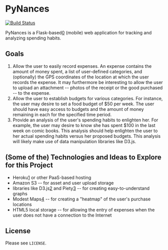 # PyNances

[![Build Status](https://travis-ci.org/kfr2/pynances.png)](https://travis-ci.org/kfr2/pynances)

PyNances is a Flask-based[0] (mobile) web application for tracking and analyzing
spending habits.

## Goals
1. Allow the user to easily record expenses. An expense contains the amount of
   money spent, a list of user-defined categories, and (optionally) the GPS
   coordinates of the location at which the user records the expense. It may
   furthermore be interesting to allow the user to upload an attachment -- photos
   of the receipt or the good purchased -- to the expense.
2. Allow the user to establish budgets for various categories. For instance, the
   user may desire to set a food budget of $50 per week. The user should have
   easy access to budgets and the amount of money remaining in each for the
   specified time period.
3. Provide an analysis of the user's spending habits to enlighten her. For
   example, the user may desire to know she has spent $100 in the last week on
   comic books. This analysis should help enlighten the user to her actual
   spending habits versus her proposed budgets. This analysis will likely make
   use of data manipulation libraries like D3.js.

## (Some of the) Technologies and Ideas to Explore for this Project
* Heroku[1] or other PaaS-based hosting
* Amazon S3 -- for asset and user upload storage
* libraries like D3.js[2] and Piety[3] -- for creating easy-to-understand graphs
* Modest Maps[4] -- for creating a "heatmap" of the user's purchase locations
* HTML5 local storage -- for allowing the entry of expenses when the user does
  not have a connection to the Internet

## License
Please see `LICENSE`.


[0]: http://flask.pocoo.org/
[1]: http://heroku.com
[2]: http://d3js.org/
[3]: http://benpickles.github.com/peity/
[4]: http://modestmaps.com/
[0]: http://modestmaps.com/
